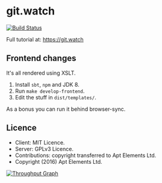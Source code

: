 # git.watch
[![Build Status](https://travis-ci.org/AptElements/git-watch.svg?branch=master)](https://travis-ci.org/AptElements/git-watch)

Full tutorial at: <https://git.watch>

## Frontend changes

It's all rendered using XSLT.

1. Install `sbt`, `npm` and JDK 8.
2. Run `make develop-frontend`.
3. Edit the stuff in `dist/templates/`.

As a bonus you can run it behind browser-sync.

## Licence

* Client: MIT Licence.
* Server: GPLv3 Licence.
* Contributions: copyright transferred to Apt Elements Ltd.
* Copyright (2016) Apt Elements Ltd.

[![Throughput Graph](https://graphs.waffle.io/ScalaWilliam/git-watch/throughput.svg)](https://waffle.io/ScalaWilliam/git-watch/metrics/throughput)
